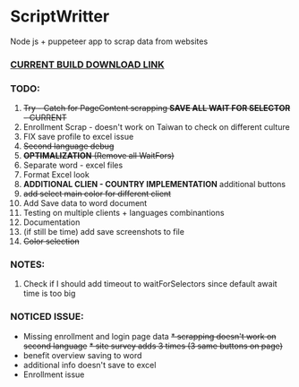 # ScriptWritter
Node js + puppeteer app to scrap data from websites

### [CURRENT BUILD DOWNLOAD LINK](https://drive.google.com/file/d/1Z-dnGvrrvsho4mIV0nY4mhyje3izdh8r/view?usp=sharing)

### TODO:
1. ~~Try - Catch for PageContent scrapping __SAVE ALL WAIT FOR SELECTOR__ - CURRENT~~
2. Enrollment Scrap - doesn't work on Taiwan to check on different culture
3. FIX save profile to excel issue
4. ~~Second language debug~~
5. ~~__OPTIMALIZATION__ (Remove all WaitFors)~~
6. Separate word - excel files
7. Format Excel look
8. __ADDITIONAL CLIEN - COUNTRY IMPLEMENTATION__ additional buttons
9. ~~add select main color for different client~~
10. Add Save data to word document
11. Testing on multiple clients + languages combinantions
12. Documentation
13. (if still be time) add save screenshots to file
14. ~~Color selection~~

### NOTES:
1. Check if I should add timeout to waitForSelectors since default await time is too big

### NOTICED ISSUE:
* Missing enrollment and login page data
~~* scrapping doesn't work on second language~~
~~* site survey adds 3 times (3 same buttons on page)~~
* benefit overview  saving to word
* additional info doesn't save to excel
* Enrollment issue
